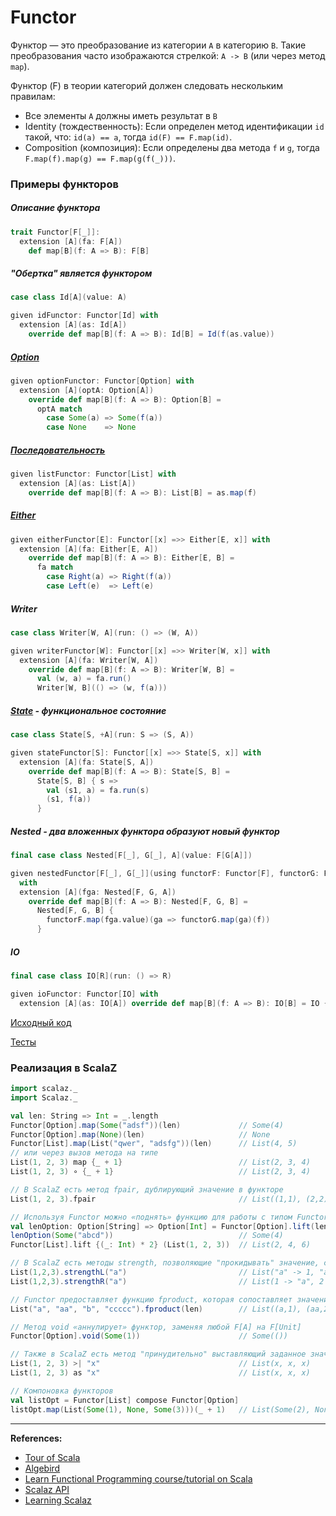 # Functor

Функтор — это преобразование из категории `A` в категорию `B`. 
Такие преобразования часто изображаются стрелкой: `A -> B` (или через метод `map`).

Функтор (F) в теории категорий должен следовать нескольким правилам:
- Все элементы `A` должны иметь результат в `B` 
- Identity (тождественность): Если определен метод идентификации `id` такой, что: `id(a) == a`, 
тогда `id(F) == F.map(id)`. 
- Composition (композиция): Если определены два метода `f` и `g`, тогда `F.map(f).map(g) == F.map(g(f(_)))`.


### Примеры функторов

##### Описание функтора

```scala
trait Functor[F[_]]:
  extension [A](fa: F[A])
    def map[B](f: A => B): F[B]
```

##### "Обертка" является функтором

```scala
case class Id[A](value: A)

given idFunctor: Functor[Id] with
  extension [A](as: Id[A]) 
    override def map[B](f: A => B): Id[B] = Id(f(as.value))
```

##### [Option](../../scala/fp/functional-error-handling)

```scala
given optionFunctor: Functor[Option] with
  extension [A](optA: Option[A])
    override def map[B](f: A => B): Option[B] =
      optA match
        case Some(a) => Some(f(a))
        case None    => None
```

##### [Последовательность](../../scala/collections)

```scala
given listFunctor: Functor[List] with
  extension [A](as: List[A]) 
    override def map[B](f: A => B): List[B] = as.map(f)
```

##### [Either](../../fp/handling-errors)

```scala
given eitherFunctor[E]: Functor[[x] =>> Either[E, x]] with
  extension [A](fa: Either[E, A])
    override def map[B](f: A => B): Either[E, B] =
      fa match
        case Right(a) => Right(f(a))
        case Left(e)  => Left(e)
```

##### Writer

```scala
case class Writer[W, A](run: () => (W, A))

given writerFunctor[W]: Functor[[x] =>> Writer[W, x]] with
  extension [A](fa: Writer[W, A])
    override def map[B](f: A => B): Writer[W, B] =
      val (w, a) = fa.run()
      Writer[W, B](() => (w, f(a)))
```

##### [State](../../fp/state) - функциональное состояние

```scala
case class State[S, +A](run: S => (S, A))

given stateFunctor[S]: Functor[[x] =>> State[S, x]] with
  extension [A](fa: State[S, A])
    override def map[B](f: A => B): State[S, B] =
      State[S, B] { s =>
        val (s1, a) = fa.run(s)
        (s1, f(a))
      }
```

##### Nested - два вложенных функтора образуют новый функтор

```scala
final case class Nested[F[_], G[_], A](value: F[G[A]])

given nestedFunctor[F[_], G[_]](using functorF: Functor[F], functorG: Functor[G]): Functor[[X] =>> Nested[F, G, X]]
  with
  extension [A](fga: Nested[F, G, A])
    override def map[B](f: A => B): Nested[F, G, B] =
      Nested[F, G, B] {
        functorF.map(fga.value)(ga => functorG.map(ga)(f))
      }
```

##### IO

```scala
final case class IO[R](run: () => R)

given ioFunctor: Functor[IO] with
  extension [A](as: IO[A]) override def map[B](f: A => B): IO[B] = IO { () => f(as.run()) }
```


[Исходный код](https://gitflic.ru/project/artemkorsakov/scalabook/blob?file=examples%2Fsrc%2Fmain%2Fscala%2Ftypeclass%2Fmonad%2FFunctor.scala&plain=1)

[Тесты](https://gitflic.ru/project/artemkorsakov/scalabook/blob?file=examples%2Fsrc%2Ftest%2Fscala%2Ftypeclass%2Fmonad%2FFunctorSuite.scala)


### Реализация в ScalaZ

```scala
import scalaz._
import Scalaz._

val len: String => Int = _.length
Functor[Option].map(Some("adsf"))(len)             // Some(4)
Functor[Option].map(None)(len)                     // None
Functor[List].map(List("qwer", "adsfg"))(len)      // List(4, 5)
// или через вызов метода на типе
List(1, 2, 3) map {_ + 1}                          // List(2, 3, 4)
List(1, 2, 3) ∘ {_ + 1}                            // List(2, 3, 4)

// В ScalaZ есть метод fpair, дублирующий значение в функторе 
List(1, 2, 3).fpair                                // List((1,1), (2,2), (3,3))

// Используя Functor можно «поднять» функцию для работы с типом Functor. Пример на Functor[Option]:
val lenOption: Option[String] => Option[Int] = Functor[Option].lift(len)
lenOption(Some("abcd"))                            // Some(4)
Functor[List].lift {(_: Int) * 2} (List(1, 2, 3))  // List(2, 4, 6)

// В ScalaZ есть методы strength, позволяющие "прокидывать" значение, создавая коллекцию tuple-ов
List(1,2,3).strengthL("a")                         // List("a" -> 1, "a" -> 2, "a" -> 3)
List(1,2,3).strengthR("a")                         // List(1 -> "a", 2 -> "a", 3 -> "a")

// Functor предоставляет функцию fproduct, которая сопоставляет значение с результатом применения функции к этому значению.
List("a", "aa", "b", "ccccc").fproduct(len)        // List((a,1), (aa,2), (b,1), (ccccc,5))

// Метод void «аннулирует» функтор, заменяя любой F[A] на F[Unit]
Functor[Option].void(Some(1))                      // Some(())

// Также в ScalaZ есть метод "принудительно" выставляющий заданное значение
List(1, 2, 3) >| "x"                               // List(x, x, x)
List(1, 2, 3) as "x"                               // List(x, x, x)

// Компоновка функторов
val listOpt = Functor[List] compose Functor[Option]
listOpt.map(List(Some(1), None, Some(3)))(_ + 1)   // List(Some(2), None, Some(4))
```


---

**References:**
- [Tour of Scala](https://tourofscala.com/scala/functor)
- [Algebird](https://twitter.github.io/algebird/typeclasses/functor.html)
- [Learn Functional Programming course/tutorial on Scala](https://github.com/dehun/learn-fp)
- [Scalaz API](https://javadoc.io/doc/org.scalaz/scalaz-core_3/7.3.6/scalaz/Functor.html)
- [Learning Scalaz](http://eed3si9n.com/learning-scalaz/Functor.html)

